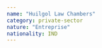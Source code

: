 ```yaml
---
name: "Huilgol Law Chambers"
category: private-sector
nature: "Entreprise"
nationality: IND
---
```

